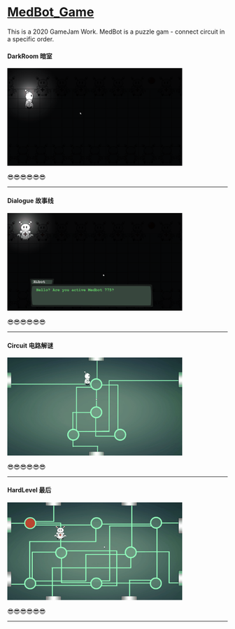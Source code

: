# [MedBot_Game](https://victor-ma.itch.io/medbot)

This is a 2020 GameJam Work. MedBot is a puzzle gam - connect circuit in a specific order.

#### DarkRoom 暗室
<p align="left">
<img src = "/images/DarkRoom.gif" width = "400">
</p>
😎😎😎😎😎😎

***

#### Dialogue 故事线
<p align="left">
<img src = "/images/Dialogues.gif" width = "400">
</p>
😎😎😎😎😎😎

***

#### Circuit 电路解谜
<p align="left">
<img src = "/images/Crashed.gif" width = "400">
</p>
😎😎😎😎😎😎

***

#### HardLevel 最后
<p align="left">
<img src = "/images/Last.gif" width = "400">
</p>
😎😎😎😎😎😎

***
